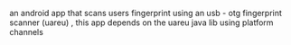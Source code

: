 an android app that scans users fingerprint using an usb - otg fingerprint scanner (uareu) , this app depends on the uareu java lib using platform channels